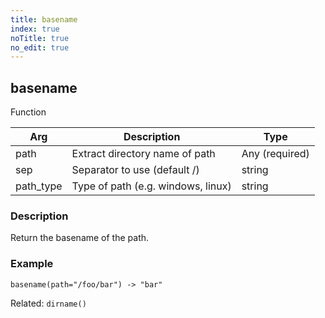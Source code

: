 ```yaml
---
title: basename
index: true
noTitle: true
no_edit: true
---
```




<div class="vql_item"></div>


## basename
<span class='vql_type pull-right page-header'>Function</span>



<div class="vqlargs"></div>

Arg | Description | Type
----|-------------|-----
path|Extract directory name of path|Any (required)
sep|Separator to use (default /)|string
path_type|Type of path (e.g. windows, linux)|string

### Description

Return the basename of the path.

### Example
```vql
basename(path="/foo/bar") -> "bar"
```

Related: `dirname()`


